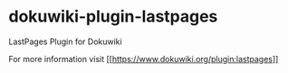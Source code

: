 # dokuwiki-plugin-lastpages
LastPages Plugin for Dokuwiki

For more information visit [[https://www.dokuwiki.org/plugin:lastpages]]